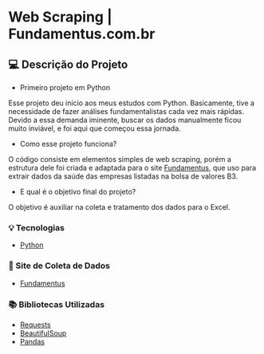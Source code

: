 
# Web Scraping | Fundamentus.com.br
## 💻 Descrição do Projeto
- Primeiro projeto em Python

Esse projeto deu início aos meus estudos com Python. Basicamente, tive a necessidade de fazer análises fundamentalistas cada vez mais rápidas. Devido a essa demanda iminente, buscar os dados manualmente ficou muito inviável, e foi aqui que começou essa jornada.

- Como esse projeto funciona?

O código consiste em elementos simples de web scraping, porém a estrutura dele foi criada e adaptada para o site [Fundamentus](https://www.fundamentus.com.br/resultado.php), que uso para extrair dados da saúde das empresas listadas na bolsa de valores B3.

- E qual é o objetivo final do projeto?

O objetivo é auxiliar na coleta e tratamento dos dados para o Excel.

### 💡 Tecnologias
- [Python](https://www.python.org)

### 🔎 Site de Coleta de Dados
- [Fundamentus](https://www.fundamentus.com.br/resultado.php)

### 📚 Bibliotecas Utilizadas
- [Requests](https://pypi.org/project/requests/)
- [BeautifulSoup](https://pypi.org/project/beautifulsoup4/)
- [Pandas](https://pypi.org/project/pandas/)


